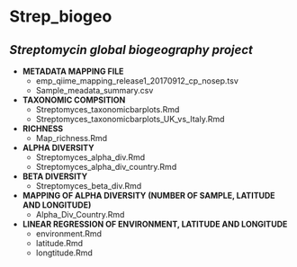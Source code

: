 # Strep_biogeo
## _Streptomycin global biogeography project_

* **METADATA MAPPING FILE**
  * emp_qiime_mapping_release1_20170912_cp_nosep.tsv
  * Sample_meadata_summary.csv 
* **TAXONOMIC COMPSITION**
    * Streptomyces_taxonomicbarplots.Rmd
    * Streptomyces_taxonomicbarplots_UK_vs_Italy.Rmd
* **RICHNESS**
    * Map_richness.Rmd
* **ALPHA DIVERSITY**
    * Streptomyces_alpha_div.Rmd
    * Streptomyces_alpha_div_country.Rmd
* **BETA DIVERSITY**
    * Streptomyces_beta_div.Rmd
* **MAPPING OF ALPHA DIVERSITY (NUMBER OF SAMPLE, LATITUDE AND LONGITUDE)**
    * Alpha_Div_Country.Rmd
* **LINEAR REGRESSION OF ENVIRONMENT, LATITUDE AND LONGITUDE**
    * environment.Rmd
    * latitude.Rmd
    * longtitude.Rmd

